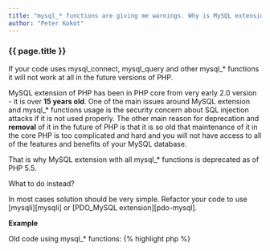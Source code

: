 ```yaml
---
title: "mysql_* functions are giving me warnings. Why is MySQL extension of PHP deprecated and what to do?"
author: "Peter Kokot"
---
```


### {{ page.title }}

If your code uses mysql_connect, mysql_query and other mysql_* functions it will not work at all in the future versions of PHP.

MySQL extension of PHP has been in PHP core from very early 2.0 version - it is over **15 years old**. One of the main issues around
MySQL extension and mysql_* functions usage is the security concern about SQL injection attacks if it is not used properly. The other
main reason for deprecation and **removal** of it in the future of PHP is that it is so old that maintenance of it in the core PHP is
too complicated and hard and you will not have access to all of the features and benefits of your MySQL database.

That is why MySQL extension with all mysql_* functions is deprecated as of PHP 5.5.

What to do instead?

In most cases solution should be very simple. Refactor your code to use [mysqli][mysqli] or [PDO_MySQL extension][pdo-mysql].

**Example**

Old code using mysql_* functions:
{% highlight php %}
<?php

$link = mysql_connect('localhost', 'db_user', 'db_password');
if(!$link) {
    die('Connection failed: ' . mysql_error());
}
$database = mysql_select_db('project_database', $link);

{% endhighlight %}

[mysqli]: http://php.net/manual/en/book.mysqli.php
[pdo-mysql]: http://php.net/manual/en/ref.pdo-mysql.php
